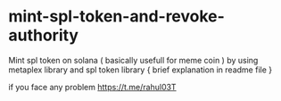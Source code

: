 # mint-spl-token-and-revoke-authority
Mint spl token on solana ( basically usefull for meme coin ) by using metaplex library and spl token library { brief explanation in readme file }


if you face any problem https://t.me/rahul03T
